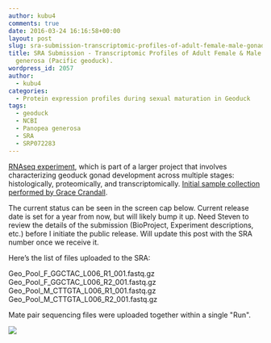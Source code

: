 ```yaml
---
author: kubu4
comments: true
date: 2016-03-24 16:16:58+00:00
layout: post
slug: sra-submission-transcriptomic-profiles-of-adult-female-male-gonads-in-panopea-generosa-pacific-geoduck
title: SRA Submission - Transcriptomic Profiles of Adult Female & Male Gonads in Panopea
  generosa (Pacific geoduck).
wordpress_id: 2057
author:
  - kubu4
categories:
  - Protein expression profiles during sexual maturation in Geoduck
tags:
  - geoduck
  - NCBI
  - Panopea generosa
  - SRA
  - SRP072283
---
```


[RNAseq experiment](category/protein-expression-profiles-during-sexual-maturation-in-geoduck.html), which is part of a larger project that involves characterizing geoduck gonad development across multiple stages: histologically, proteomically, and transcriptomically. [Initial sample collection performed by Grace Crandall](http://genefish.wikispaces.com/Grace's+Notebook).

The current status can be seen in the screen cap below. Current release date is set for a year from now, but will likely bump it up. Need Steven to review the details of the submission (BioProject, Experiment descriptions, etc.) before I initiate the public release. Will update this post with the SRA number once we receive it.

Here’s the list of files uploaded to the SRA:

Geo_Pool_F_GGCTAC_L006_R1_001.fastq.gz
Geo_Pool_F_GGCTAC_L006_R2_001.fastq.gz
Geo_Pool_M_CTTGTA_L006_R1_001.fastq.gz
Geo_Pool_M_CTTGTA_L006_R2_001.fastq.gz

Mate pair sequencing files were uploaded together within a single "Run".

[![](http://eagle.fish.washington.edu/Arabidopsis/20160324_Submission_SRA394896.jpg)](http://eagle.fish.washington.edu/Arabidopsis/20160324_Submission_SRA394896.jpg)

